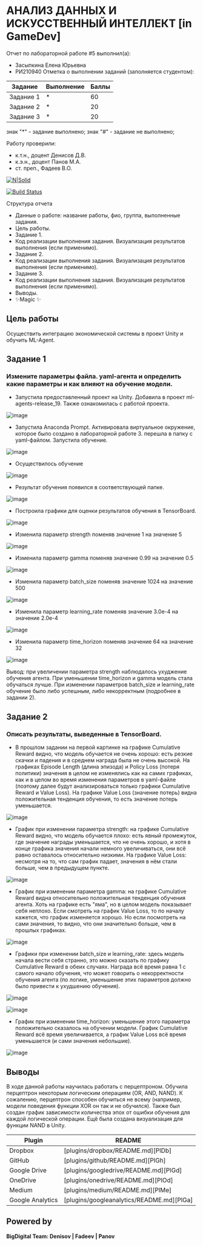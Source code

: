 # АНАЛИЗ ДАННЫХ И ИСКУССТВЕННЫЙ ИНТЕЛЛЕКТ [in GameDev]
Отчет по лабораторной работе #5 выполнил(а):
- Засыпкина Елена Юрьевна
- РИ210940
Отметка о выполнении заданий (заполняется студентом):

| Задание | Выполнение | Баллы |
| ------ | ------ | ------ |
| Задание 1 | * | 60 |
| Задание 2 | * | 20 |
| Задание 3 | * | 20 |

знак "*" - задание выполнено; знак "#" - задание не выполнено;

Работу проверили:
- к.т.н., доцент Денисов Д.В.
- к.э.н., доцент Панов М.А.
- ст. преп., Фадеев В.О.

[![N|Solid](https://cldup.com/dTxpPi9lDf.thumb.png)](https://nodesource.com/products/nsolid)

[![Build Status](https://travis-ci.org/joemccann/dillinger.svg?branch=master)](https://travis-ci.org/joemccann/dillinger)

Структура отчета

- Данные о работе: название работы, фио, группа, выполненные задания.
- Цель работы.
- Задание 1.
- Код реализации выполнения задания. Визуализация результатов выполнения (если применимо).
- Задание 2.
- Код реализации выполнения задания. Визуализация результатов выполнения (если применимо).
- Задание 3.
- Код реализации выполнения задания. Визуализация результатов выполнения (если применимо).
- Выводы.
- ✨Magic ✨

## Цель работы
Осуществить интеграцию экономической системы в проект Unity и обучить ML-Agent.

## Задание 1
### Измените параметры файла. yaml-агента и определить какие параметры и как влияют на обучение модели.

 - Запустила предоставленный проект на Unity. Добавила в проект ml-agents-release_19. Также ознакомилась с работой проекта.
 
 ![image](https://user-images.githubusercontent.com/102030455/204776954-a5b5ee76-a5b7-45fa-8312-506bbef2b838.png)
 
 - Запустила Anaconda Prompt. Активировала виртуальное окружение, которое было создано в лабораторной работе 3. перешла в папку с yaml-файлом. Запустила обучение.
 
 ![image](https://user-images.githubusercontent.com/102030455/204792280-a3832f18-0a62-4258-8365-9401cc8bfc9e.png)
 
 - Осуществилось обучение
 
 ![image](https://user-images.githubusercontent.com/102030455/204792498-a318b127-0e8c-493c-bd01-56680ed57948.png)
 
 - Результат обучения появился в соответствующей папке.
 
 ![image](https://user-images.githubusercontent.com/102030455/204794219-8487be7d-0df5-41df-8cb1-d7954d7f97c6.png)

- Построила графики для оценки результатов обучения в TensorBoard.

![image](https://user-images.githubusercontent.com/102030455/204803803-29ce03b7-07f8-4cf4-99cd-8c2a24dfad1e.png)

- Изменила параметр strength поменяв значение 1 на значение 5

![image](https://user-images.githubusercontent.com/102030455/204806734-d8c35f0c-e557-4b2b-b10d-a12c58c4ba0f.png)

- Изменила параметр gamma поменяв значение 0.99 на значение 0.5

![image](https://user-images.githubusercontent.com/102030455/204810896-f31783c9-b186-4785-9f47-bcb18f970797.png)

- Изменила параметр batch_size поменяв значение 1024 на значение 500

![image](https://user-images.githubusercontent.com/102030455/204814056-59720a09-29b8-469a-8243-98605c800141.png)

- Изменила параметр learning_rate поменяв значение 3.0e-4 на значение 2.0e-4

![image](https://user-images.githubusercontent.com/102030455/204817729-04a18d4d-f667-4670-b23c-16f7ccc1c51c.png)

- Изменила параметр time_horizon поменяв значение 64 на значение 32

![image](https://user-images.githubusercontent.com/102030455/204824555-3958a6d6-dcab-48dc-be2f-2857547cee10.png)


Вывод: при увеличении параметра strength наблюдалось ухуджение обучения агента. При уменьшении time_horizon и gamma модель стала обучаться лучше. При изменении параметров batch_size и learning_rate обучение было либо успешным, либо некорректным (подробнее в задании 2).


## Задание 2
### Описать результаты, выведенные в TensorBoard.
- В прошлом задании на первой картинке на графике Cumulative Reward видно, что модель обучается не очень хорошо: есть резкие скачки и падения и в среднем награда была не очень высокой. На графиках Episode Length (длина эпизода) и Policy Loss (потеря политики) значения в целом не изменялись как на самих графиках, как и в целом во время изменения параметров в yaml-файле (поэтому далее будут анализироваться только графики Cumulative Reward и Value Loss). На графике Value Loss (значение потерь) видна положительная тенденция обучения, то есть значение потерь уменьшается.

![image](https://user-images.githubusercontent.com/102030455/204803803-29ce03b7-07f8-4cf4-99cd-8c2a24dfad1e.png)

- График при изменении параметра strength: на графике Cumulative Reward видно, что модель обучается плохо: есть явный промежуток, где значение награды уменьшается, что не очень хорошо, и хотя в конце графика значения начали немного увеличиваться, они всё равно оставалось относительно низкими. На графике Value Loss: несмотря на то, что сам график падает, значения в нём стали больше, чем в предыдущем пункте.


![image](https://user-images.githubusercontent.com/102030455/204806734-d8c35f0c-e557-4b2b-b10d-a12c58c4ba0f.png)

- График при изменении параметра gamma: на графике Cumulative Reward видна относительно положительная тенденция обучения агента. Хоть на графике есть "яма", но в целом модель показывает себя неплохо. Если смотреть на график Value Loss, то по началу кажется, что график изменяется хорошо. Но если посмотреть на сами значения, то видно, что они значительно больше, чем в прошлых графиках.

![image](https://user-images.githubusercontent.com/102030455/204810896-f31783c9-b186-4785-9f47-bcb18f970797.png)

- Графики при изменении batch_size и learning_rate: здесь модель начала вести себя странно, это можно сказать по графику Cumulative Reward в обеих случаях. Награда всё время равна 1 с самого начало обучения, что может говорить о некорректности обучения агента (по логике, уменьшение этих параметров должно было привести к ухудшению обучения).


![image](https://user-images.githubusercontent.com/102030455/204814056-59720a09-29b8-469a-8243-98605c800141.png)


![image](https://user-images.githubusercontent.com/102030455/204817729-04a18d4d-f667-4670-b23c-16f7ccc1c51c.png)

- График при изменении time_horizon: уменьшение этого параметра положительно сказалось на обучении модели. График Cumulative Reward всё время увеличивается, а график Value Loss всё время уменьшается (и сами значения небольшие).

![image](https://user-images.githubusercontent.com/102030455/204824555-3958a6d6-dcab-48dc-be2f-2857547cee10.png)


## Выводы
В ходе данной работы научилась работать с перцептроном. Обучила перцептрон некоторым логическим операциям (OR, AND, NAND). К сожалению, перцептрон способен обучиться не всему (например, модели поведения функции XOR он так и не обучился). Также был создан график зависимости количества эпох от ошибки обучения для каждой логической операции. Ещё была создана визуализация для функции NAND в Unity.


| Plugin | README |
| ------ | ------ |
| Dropbox | [plugins/dropbox/README.md][PlDb] |
| GitHub | [plugins/github/README.md][PlGh] |
| Google Drive | [plugins/googledrive/README.md][PlGd] |
| OneDrive | [plugins/onedrive/README.md][PlOd] |
| Medium | [plugins/medium/README.md][PlMe] |
| Google Analytics | [plugins/googleanalytics/README.md][PlGa] |

## Powered by

**BigDigital Team: Denisov | Fadeev | Panov**
